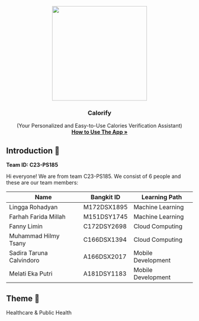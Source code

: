 <div align="center">
	<img src="https://source.android.com/static/docs/setup/images/Android_symbol_green_RGB.svg" width="256" />
	<h3 align="center">Calorify</h3>
	<p align="center">
		(Your Personalized and Easy-to-Use Calories Verification Assistant)
		<br />
		<a href="#"><strong>How to Use The App »</strong></a>
	</p>
</div>

## Introduction 👋
**Team ID: C23-PS185**

Hi everyone! We are from team C23-PS185. We consist of 6 people and these are our team members:

|Name|Bangkit ID|Learning Path|
|--|--|--|
|Lingga Rohadyan|M172DSX1895|Machine Learning|
|Farhah Farida Millah|M151DSY1745|Machine Learning|
|Fanny Limin|C172DSY2698|Cloud Computing|
|Muhammad Hilmy Tsany|C166DSX1394|Cloud Computing|
|Sadira Taruna Calvindoro|A166DSX2017|Mobile Development|
|Melati Eka Putri|A181DSY1183|Mobile Development|

## Theme 🌾
Healthcare & Public Health
